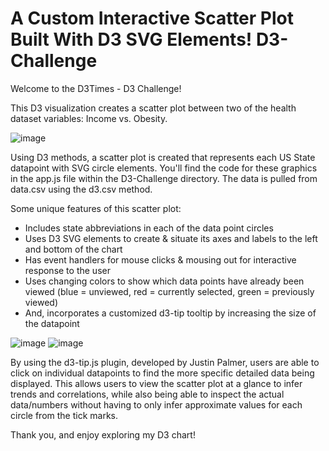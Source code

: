 # A Custom Interactive Scatter Plot Built With D3 SVG Elements! D3-Challenge
Welcome to the D3Times - D3 Challenge! 

This D3 visualization creates a scatter plot between two of the health dataset variables: Income vs. Obesity.

![image](https://user-images.githubusercontent.com/68246130/114629453-713b1d80-9c6d-11eb-9c21-4c03208ea999.png)

Using D3 methods, a scatter plot is created that represents each US State datapoint with SVG circle elements. You'll find the code for these graphics in the app.js file within the D3-Challenge directory. The data is pulled from data.csv using the d3.csv method. 

Some unique features of this scatter plot:
- Includes state abbreviations in each of the data point circles
- Uses D3 SVG elements to create & situate its axes and labels to the left and bottom of the chart
- Has event handlers for mouse clicks & mousing out for interactive response to the user
- Uses changing colors to show which data points have already been viewed (blue = unviewed, red = currently selected, green = previously viewed)
- And, incorporates a customized d3-tip tooltip by increasing the size of the datapoint 

![image](https://user-images.githubusercontent.com/68246130/114629563-ad6e7e00-9c6d-11eb-81ca-7d594d860678.png)
![image](https://user-images.githubusercontent.com/68246130/114629629-c840f280-9c6d-11eb-9fa5-93692adf2026.png)


By using the d3-tip.js plugin, developed by Justin Palmer, users are able to click on individual datapoints to find the more specific detailed data being displayed. This allows users to view the scatter plot at a glance to infer trends and correlations, while also being able to inspect the actual data/numbers without having to only infer approximate values for each circle from the tick marks.

Thank you, and enjoy exploring my D3 chart!
